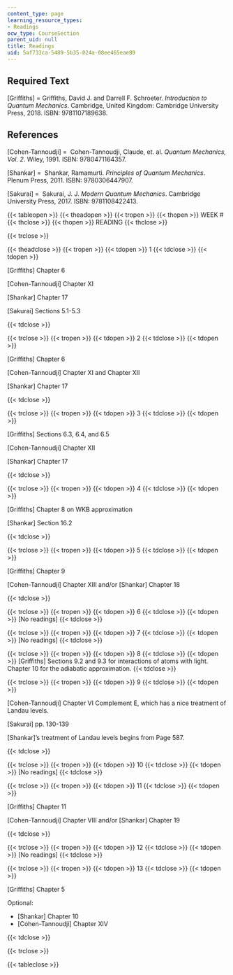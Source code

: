 ```yaml
---
content_type: page
learning_resource_types:
- Readings
ocw_type: CourseSection
parent_uid: null
title: Readings
uid: 5af733ca-5489-5b35-024a-08ee465eae89
---
```


Required Text
-------------

\[Griffiths\] = Griffiths, David J. and Darrell F. Schroeter. _Introduction to Quantum Mechanics_. Cambridge, United Kingdom: Cambridge University Press, 2018. ISBN: 9781107189638.

References
----------

\[Cohen-Tannoudji\] =  Cohen-Tannoudji, Claude, et. al. _Quantum Mechanics, Vol. 2_. Wiley, 1991. ISBN: 9780471164357.

\[Shankar\] =  Shankar, Ramamurti. _Principles of Quantum Mechanics_. Plenum Press, 2011. ISBN: 9780306447907.

\[Sakurai\] =  Sakurai, J. J. _Modern Quantum Mechanics_. Cambridge University Press, 2017. ISBN: 9781108422413.

{{< tableopen >}}
{{< theadopen >}}
{{< tropen >}}
{{< thopen >}}
WEEK #
{{< thclose >}}
{{< thopen >}}
READING
{{< thclose >}}

{{< trclose >}}

{{< theadclose >}}
{{< tropen >}}
{{< tdopen >}}
1
{{< tdclose >}}
{{< tdopen >}}


\[Griffiths\] Chapter 6

\[Cohen-Tannoudji\] Chapter XI

\[Shankar\] Chapter 17

\[Sakurai\] Sections 5.1-5.3


{{< tdclose >}}

{{< trclose >}}
{{< tropen >}}
{{< tdopen >}}
2
{{< tdclose >}}
{{< tdopen >}}


\[Griffiths\] Chapter 6

\[Cohen-Tannoudji\] Chapter XI and Chapter XII

\[Shankar\] Chapter 17


{{< tdclose >}}

{{< trclose >}}
{{< tropen >}}
{{< tdopen >}}
3
{{< tdclose >}}
{{< tdopen >}}


\[Griffiths\] Sections 6.3, 6.4, and 6.5

\[Cohen-Tannoudji\] Chapter XII

\[Shankar\] Chapter 17


{{< tdclose >}}

{{< trclose >}}
{{< tropen >}}
{{< tdopen >}}
4
{{< tdclose >}}
{{< tdopen >}}


\[Griffiths\] Chapter 8 on WKB approximation

\[Shankar\] Section 16.2


{{< tdclose >}}

{{< trclose >}}
{{< tropen >}}
{{< tdopen >}}
5
{{< tdclose >}}
{{< tdopen >}}


\[Griffiths\] Chapter 9

\[Cohen-Tannoudji\] Chapter XIII and/or \[Shankar\] Chapter 18


{{< tdclose >}}

{{< trclose >}}
{{< tropen >}}
{{< tdopen >}}
6
{{< tdclose >}}
{{< tdopen >}}
\[No readings\]
{{< tdclose >}}

{{< trclose >}}
{{< tropen >}}
{{< tdopen >}}
7
{{< tdclose >}}
{{< tdopen >}}
\[No readings\]
{{< tdclose >}}

{{< trclose >}}
{{< tropen >}}
{{< tdopen >}}
8
{{< tdclose >}}
{{< tdopen >}}
\[Griffiths\] Sections 9.2 and 9.3 for interactions of atoms with light. Chapter 10 for the adiabatic approximation.
{{< tdclose >}}

{{< trclose >}}
{{< tropen >}}
{{< tdopen >}}
9
{{< tdclose >}}
{{< tdopen >}}


\[Cohen-Tannoudji\] Chapter VI Complement E, which has a nice treatment of Landau levels.

\[Sakurai\] pp. 130-139

\[Shankar\]’s treatment of Landau levels begins from Page 587.


{{< tdclose >}}

{{< trclose >}}
{{< tropen >}}
{{< tdopen >}}
10
{{< tdclose >}}
{{< tdopen >}}
\[No readings\]
{{< tdclose >}}

{{< trclose >}}
{{< tropen >}}
{{< tdopen >}}
11
{{< tdclose >}}
{{< tdopen >}}


\[Griffiths\] Chapter 11

\[Cohen-Tannoudji\] Chapter VIII and/or \[Shankar\] Chapter 19


{{< tdclose >}}

{{< trclose >}}
{{< tropen >}}
{{< tdopen >}}
12
{{< tdclose >}}
{{< tdopen >}}
\[No readings\]
{{< tdclose >}}

{{< trclose >}}
{{< tropen >}}
{{< tdopen >}}
13
{{< tdclose >}}
{{< tdopen >}}


\[Griffiths\] Chapter 5

Optional:

*   \[Shankar\] Chapter 10
*   \[Cohen-Tannoudji\] Chapter XIV


{{< tdclose >}}

{{< trclose >}}

{{< tableclose >}}